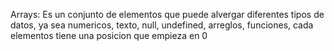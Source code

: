 Arrays: Es un conjunto de elementos que puede alvergar diferentes tipos de datos, ya sea numericos, texto, null, undefined, arreglos, funciones, cada elementos tiene una posicion que empieza en 0